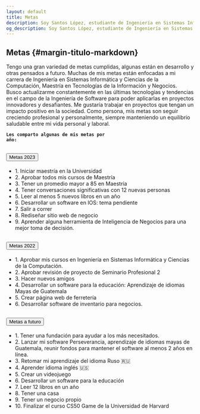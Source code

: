 ```yaml
---
layout: default
title: Metas
description: Soy Santos López, estudiante de Ingeniería en Sistemas Informática y Ciencias de la Computación a punto de graduarme. También estoy cursando una maestría en tecnologías de la información. Como desarrollador de software, busco trabajar en proyectos innovadores que tengan un impacto positivo en la sociedad. Mi formación en negocios me permite pensar en soluciones integrales. ¡Visita mi sitio web para conocer más sobre mi trabajo en la Ingeniería de Software y cómo puedo ayudar a tu empresa a alcanzar sus objetivos tecnológicos.!
og_description: Soy Santos López, estudiante de Ingeniería en Sistemas Informática y Ciencias de la Computación a punto de graduarme. También estoy cursando una maestría en tecnologías de la información. Como Desarrollador de Software, busco trabajar en proyectos innovadores que tengan un impacto positivo en la sociedad. Mi formación en negocios me permite pensar en soluciones integrales. ¡Visita mi sitio web para conocer más sobre mi trabajo en la Ingeniería de Software y cómo puedo ayudar a tu empresa a alcanzar sus objetivos tecnológicos.!
---
```

## Metas {#margin-titulo-markdown}

Tengo una gran variedad de metas cumplidas, algunas est&aacute;n en desarrollo y otras pensados a futuro. Muchas de mis metas están enfocadas a mi carrera de Ingeniería en Sistemas Informática y Ciencias de la Computación, Maestría en Tecnologías de la Información y Negocios. Busco actualizarme constantemente en las últimas tecnologías y tendencias en el campo de la Ingeniería de Software para poder aplicarlas en proyectos innovadores y desafiantes. Me gustaría trabajar en proyectos que tengan un impacto positivo en la sociedad. Como persona, mis metas son seguir creciendo profesional y personalmente, siempre manteniendo un equilibrio saludable entre mi vida personal y laboral. 

**<code>Les comparto algunas de mis metas por año:</code>**
<div class="accordion" id="accordionExample">
  <div class="accordion-item">
    <h2 class="accordion-header" id="headingOne">
      <button class="accordion-button" type="button" data-bs-toggle="collapse" data-bs-target="#collapseOne" aria-expanded="true" aria-controls="collapseOne">
        Metas 2023
      </button>
    </h2>
    <div id="collapseOne" class="accordion-collapse collapse show" aria-labelledby="headingOne" data-bs-parent="#accordionExample">
      <div class="accordion-body">
        <ul>
          <li>1. Iniciar maestría en la Universidad</li>
          <li>2. Aprobar todos mis cursos de Maestría</li>
          <li>3. Tener un promedio mayor a 85 en Maestría</li>
          <li>4. Tener conversaciones significativas con 12 nuevas personas</li>
          <li>5. Leer al menos 5 nuevos libros en un año</li>
          <li>6. Desarrollar un software en IOS: tema pendiente</li>
          <li>7. Salir a correr</li>
          <li>8. Rediseñar sitio web de negocio</li>
          <li>9. Aprender alguna herramienta de Inteligencia de Negocios para una mejor toma de decisión.</li>
        </ul>
      </div>
    </div>
  </div>
  <div class="accordion-item">
    <h2 class="accordion-header" id="headingTwo">
      <button class="accordion-button collapsed" type="button" data-bs-toggle="collapse" data-bs-target="#collapseTwo" aria-expanded="false" aria-controls="collapseTwo">
        Metas 2022
      </button>
    </h2>
    <div id="collapseTwo" class="accordion-collapse collapse" aria-labelledby="headingTwo" data-bs-parent="#accordionExample">
      <div class="accordion-body">
        <ul>
	        <li>1. Aprobar mis cursos en Ingeniería en Sistemas Informática y Ciencias de la Computación.</li>
          <li>2. Aprobar revisión de proyecto de Seminario Profesional 2</li>
          <li>3. Hacer nuevos amigos</li>
          <li>4. Desarrollar un software para la educación: Aprendizaje de idiomas Mayas de Guatemala</li>
          <li>5. Crear página web de ferretería</li>
          <li>6. Desarrollar software de inventario para negocios.</li>
        </ul>
      </div>
    </div>
  </div>
  <div class="accordion-item">
    <h2 class="accordion-header" id="headingThree">
      <button class="accordion-button collapsed" type="button" data-bs-toggle="collapse" data-bs-target="#collapseThree" aria-expanded="false" aria-controls="collapseThree">
        Metas a futuro
      </button>
    </h2>
    <div id="collapseThree" class="accordion-collapse collapse" aria-labelledby="headingThree" data-bs-parent="#accordionExample">
      <div class="accordion-body">
        <ul>
	        <li>1. Tener una fundaci&oacute;n para ayudar a los m&aacute;s necesitados.</li>
<li>2. Lanzar mi software Perseverancia, aprendizaje de idiomas mayas de Guatemala, reunir fondos para mantener el software al menos 2 años en línea.</li>
<li>3. Retomar mi aprendizaje del idioma Ruso &#x1F1F7;&#x1F1FA;</li>
<li>4. Aprender idioma ingl&eacute;s 🇺🇸</li>
<li>5. Crear un videojuego</li>
<li>6. Desarrollar un software para la educación</li>
<li>7. Leer 12 libros en un a&ntilde;o</li>
<li>8. Tener una casa</li>
<li>9. Tener un negocio propio</li>
<li>10. Finalizar el curso CS50 Game de la Universidad de Harvard</li>
      </ul>
      </div>
    </div>
  </div>
</div>
